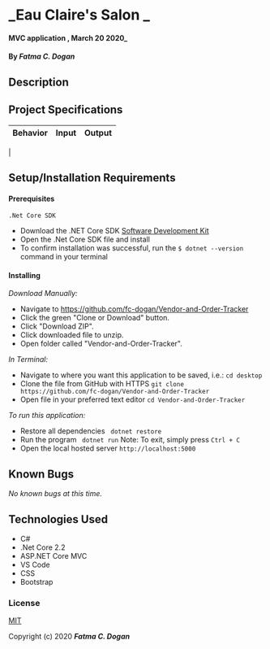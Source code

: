 # _Eau Claire's Salon _

####  MVC application  , March 20 2020_

#### By _**Fatma C. Dogan**_

## Description



## Project Specifications

| Behavior | Input | Output |
|---|:---|:---:|
|



## Setup/Installation Requirements

#### Prerequisites

```.Net Core SDK```
* Download the .NET Core SDK [Software Development Kit](https://dotnet.microsoft.com/download)
* Open the .Net Core SDK file and install
* To confirm installation was successful, run the ```$ dotnet --version``` command in your terminal

#### Installing

_Download Manually:_

* Navigate to https://github.com/fc-dogan/Vendor-and-Order-Tracker
* Click the green "Clone or Download" button.
* Click "Download ZIP".
* Click downloaded file to unzip.
* Open folder called "Vendor-and-Order-Tracker".

_In Terminal:_

* Navigate to where you want this application to be saved, i.e.:
```cd desktop```
* Clone the file from GitHub with HTTPS
```git clone https://github.com/fc-dogan/Vendor-and-Order-Tracker ```
* Open file in your preferred text editor
 ```cd Vendor-and-Order-Tracker ```

_To run this application:_

* Restore all dependencies
  ``` dotnet restore```
* Run the program
  ``` dotnet run```
   Note: To exit, simply press ```Ctrl + C```
* Open the local hosted server
  ``` http://localhost:5000 ```


## Known Bugs

_No known bugs at this time._


## Technologies Used

* C#
* .Net Core 2.2
* ASP.NET Core MVC
* VS Code
* CSS
* Bootstrap

### License

[MIT](https://choosealicense.com/licenses/mit/)

Copyright (c) 2020 **_Fatma C. Dogan_**